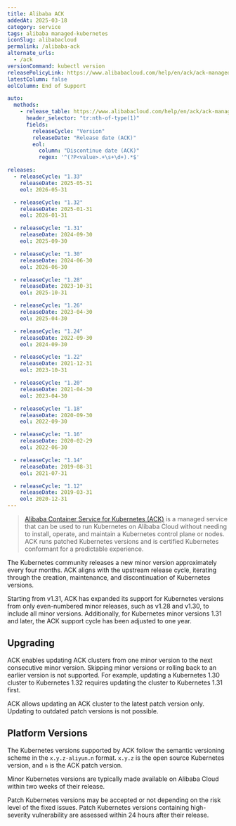 ```yaml
---
title: Alibaba ACK
addedAt: 2025-03-18
category: service
tags: alibaba managed-kubernetes
iconSlug: alibabacloud
permalink: /alibaba-ack
alternate_urls:
  - /ack
versionCommand: kubectl version
releasePolicyLink: https://www.alibabacloud.com/help/en/ack/ack-managed-and-ack-dedicated/user-guide/support-for-kubernetes-versions
latestColumn: false
eolColumn: End of Support

auto:
  methods:
    - release_table: https://www.alibabacloud.com/help/en/ack/ack-managed-and-ack-dedicated/user-guide/support-for-kubernetes-versions/
      header_selector: "tr:nth-of-type(1)"
      fields:
        releaseCycle: "Version"
        releaseDate: "Release date (ACK)"
        eol:
          column: "Discontinue date (ACK)"
          regex: '^(?P<value>.+\s+\d+).*$'

releases:
  - releaseCycle: "1.33"
    releaseDate: 2025-05-31
    eol: 2026-05-31

  - releaseCycle: "1.32"
    releaseDate: 2025-01-31
    eol: 2026-01-31

  - releaseCycle: "1.31"
    releaseDate: 2024-09-30
    eol: 2025-09-30

  - releaseCycle: "1.30"
    releaseDate: 2024-06-30
    eol: 2026-06-30

  - releaseCycle: "1.28"
    releaseDate: 2023-10-31
    eol: 2025-10-31

  - releaseCycle: "1.26"
    releaseDate: 2023-04-30
    eol: 2025-04-30

  - releaseCycle: "1.24"
    releaseDate: 2022-09-30
    eol: 2024-09-30

  - releaseCycle: "1.22"
    releaseDate: 2021-12-31
    eol: 2023-10-31

  - releaseCycle: "1.20"
    releaseDate: 2021-04-30
    eol: 2023-04-30

  - releaseCycle: "1.18"
    releaseDate: 2020-09-30
    eol: 2022-09-30

  - releaseCycle: "1.16"
    releaseDate: 2020-02-29
    eol: 2022-06-30

  - releaseCycle: "1.14"
    releaseDate: 2019-08-31
    eol: 2021-07-31

  - releaseCycle: "1.12"
    releaseDate: 2019-03-31
    eol: 2020-12-31
---
```


> [Alibaba Container Service for Kubernetes (ACK)](https://www.alibabacloud.com/en/product/kubernetes) is a managed
> service that can be used to run Kubernetes on Alibaba Cloud without needing to install, operate, and maintain a
> Kubernetes control plane or nodes. ACK runs patched Kubernetes versions and is certified Kubernetes conformant for a
> predictable experience.

The Kubernetes community releases a new minor version approximately every four months. ACK aligns with the upstream
release cycle, iterating through the creation, maintenance, and discontinuation of Kubernetes versions.

Starting from v1.31, ACK has expanded its support for Kubernetes versions from only even-numbered minor releases,
such as v1.28 and v1.30, to include all minor versions. Additionally, for Kubernetes minor versions 1.31 and later,
the ACK support cycle has been adjusted to one year.

## Upgrading

ACK enables updating ACK clusters from one minor version to the next consecutive minor version.
Skipping minor versions or rolling back to an earlier version is not supported.
For example, updating a Kubernetes 1.30 cluster to Kubernetes 1.32 requires updating the cluster to Kubernetes 1.31 first.

ACK allows updating an ACK cluster to the latest patch version only. Updating to outdated patch versions is not possible.

## Platform Versions

The Kubernetes versions supported by ACK follow the semantic versioning scheme in the `x.y.z-aliyun.n` format.
`x.y.z` is the open source Kubernetes version, and `n` is the ACK patch version.

Minor Kubernetes versions are typically made available on Alibaba Cloud within two weeks of their release.

Patch Kubernetes versions may be accepted or not depending on the risk level of the fixed issues.
Patch Kubernetes versions containing high-severity vulnerability are assessed within 24 hours after their release.
